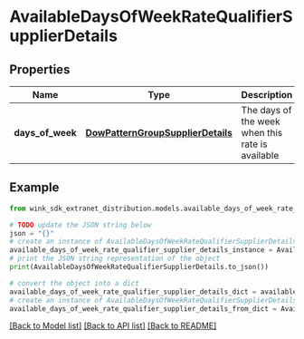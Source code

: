 # AvailableDaysOfWeekRateQualifierSupplierDetails


## Properties

Name | Type | Description | Notes
------------ | ------------- | ------------- | -------------
**days_of_week** | [**DowPatternGroupSupplierDetails**](DowPatternGroupSupplierDetails.md) | The days of the week when this rate is available | 

## Example

```python
from wink_sdk_extranet_distribution.models.available_days_of_week_rate_qualifier_supplier_details import AvailableDaysOfWeekRateQualifierSupplierDetails

# TODO update the JSON string below
json = "{}"
# create an instance of AvailableDaysOfWeekRateQualifierSupplierDetails from a JSON string
available_days_of_week_rate_qualifier_supplier_details_instance = AvailableDaysOfWeekRateQualifierSupplierDetails.from_json(json)
# print the JSON string representation of the object
print(AvailableDaysOfWeekRateQualifierSupplierDetails.to_json())

# convert the object into a dict
available_days_of_week_rate_qualifier_supplier_details_dict = available_days_of_week_rate_qualifier_supplier_details_instance.to_dict()
# create an instance of AvailableDaysOfWeekRateQualifierSupplierDetails from a dict
available_days_of_week_rate_qualifier_supplier_details_from_dict = AvailableDaysOfWeekRateQualifierSupplierDetails.from_dict(available_days_of_week_rate_qualifier_supplier_details_dict)
```
[[Back to Model list]](../README.md#documentation-for-models) [[Back to API list]](../README.md#documentation-for-api-endpoints) [[Back to README]](../README.md)


